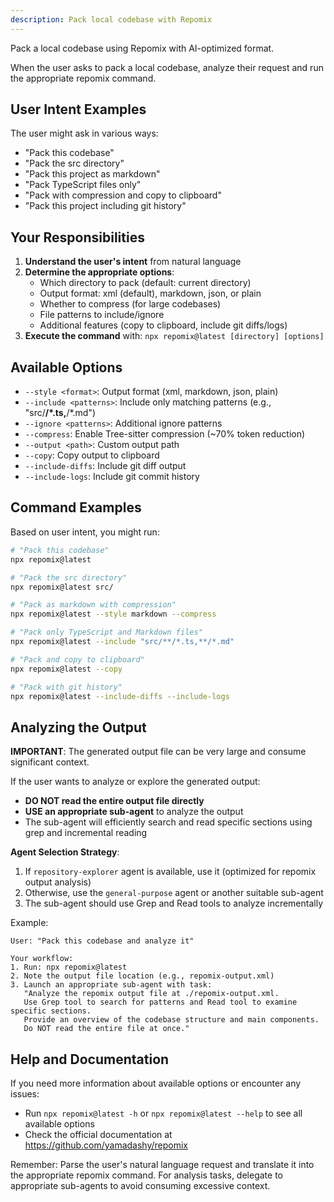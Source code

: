 ```yaml
---
description: Pack local codebase with Repomix
---
```


Pack a local codebase using Repomix with AI-optimized format.

When the user asks to pack a local codebase, analyze their request and run the appropriate repomix command.

## User Intent Examples

The user might ask in various ways:
- "Pack this codebase"
- "Pack the src directory"
- "Pack this project as markdown"
- "Pack TypeScript files only"
- "Pack with compression and copy to clipboard"
- "Pack this project including git history"

## Your Responsibilities

1. **Understand the user's intent** from natural language
2. **Determine the appropriate options**:
   - Which directory to pack (default: current directory)
   - Output format: xml (default), markdown, json, or plain
   - Whether to compress (for large codebases)
   - File patterns to include/ignore
   - Additional features (copy to clipboard, include git diffs/logs)
3. **Execute the command** with: `npx repomix@latest [directory] [options]`

## Available Options

- `--style <format>`: Output format (xml, markdown, json, plain)
- `--include <patterns>`: Include only matching patterns (e.g., "src/**/*.ts,**/*.md")
- `--ignore <patterns>`: Additional ignore patterns
- `--compress`: Enable Tree-sitter compression (~70% token reduction)
- `--output <path>`: Custom output path
- `--copy`: Copy output to clipboard
- `--include-diffs`: Include git diff output
- `--include-logs`: Include git commit history

## Command Examples

Based on user intent, you might run:

```bash
# "Pack this codebase"
npx repomix@latest

# "Pack the src directory"
npx repomix@latest src/

# "Pack as markdown with compression"
npx repomix@latest --style markdown --compress

# "Pack only TypeScript and Markdown files"
npx repomix@latest --include "src/**/*.ts,**/*.md"

# "Pack and copy to clipboard"
npx repomix@latest --copy

# "Pack with git history"
npx repomix@latest --include-diffs --include-logs
```

## Analyzing the Output

**IMPORTANT**: The generated output file can be very large and consume significant context.

If the user wants to analyze or explore the generated output:
- **DO NOT read the entire output file directly**
- **USE an appropriate sub-agent** to analyze the output
- The sub-agent will efficiently search and read specific sections using grep and incremental reading

**Agent Selection Strategy**:
1. If `repository-explorer` agent is available, use it (optimized for repomix output analysis)
2. Otherwise, use the `general-purpose` agent or another suitable sub-agent
3. The sub-agent should use Grep and Read tools to analyze incrementally

Example:
```
User: "Pack this codebase and analyze it"

Your workflow:
1. Run: npx repomix@latest
2. Note the output file location (e.g., repomix-output.xml)
3. Launch an appropriate sub-agent with task:
   "Analyze the repomix output file at ./repomix-output.xml.
   Use Grep tool to search for patterns and Read tool to examine specific sections.
   Provide an overview of the codebase structure and main components.
   Do NOT read the entire file at once."
```

## Help and Documentation

If you need more information about available options or encounter any issues:
- Run `npx repomix@latest -h` or `npx repomix@latest --help` to see all available options
- Check the official documentation at https://github.com/yamadashy/repomix

Remember: Parse the user's natural language request and translate it into the appropriate repomix command. For analysis tasks, delegate to appropriate sub-agents to avoid consuming excessive context.
